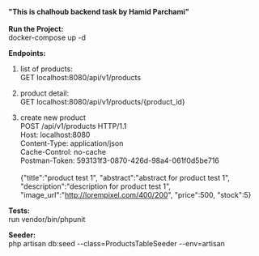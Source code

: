 <strong>"This is chalhoub backend task by Hamid Parchami"</strong><br><br>
<strong>Run the Project:</strong><br>
docker-compose up -d

<strong>Endpoints:</strong><br>
1. list of products:<br>
GET localhost:8080/api/v1/products

2. product detail:<br>
GET localhost:8080/api/v1/products/{product_id}

3. create new product<br>
POST /api/v1/products HTTP/1.1<br>
Host: localhost:8080<br>
Content-Type: application/json<br>
Cache-Control: no-cache<br>
Postman-Token: 593131f3-0870-426d-98a4-061f0d5be716<br><br>
{"title":"product test 1", "abstract":"abstract for product test 1", "description":"description for product test 1", "image_url":"http://lorempixel.com/400/200", "price":500, "stock":5}

<strong>Tests:</strong><br>
run vendor/bin/phpunit

<strong>Seeder:</strong><br>
php artisan db:seed --class=ProductsTableSeeder --env=artisan
